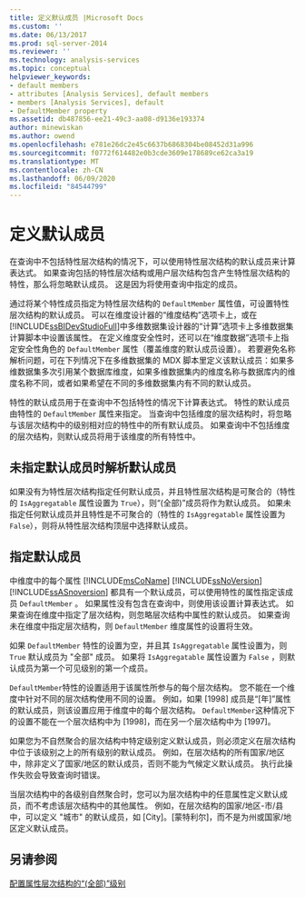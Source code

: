 ```yaml
---
title: 定义默认成员 |Microsoft Docs
ms.custom: ''
ms.date: 06/13/2017
ms.prod: sql-server-2014
ms.reviewer: ''
ms.technology: analysis-services
ms.topic: conceptual
helpviewer_keywords:
- default members
- attributes [Analysis Services], default members
- members [Analysis Services], default
- DefaultMember property
ms.assetid: db487856-ee21-49c3-aa08-d9136e193374
author: minewiskan
ms.author: owend
ms.openlocfilehash: e781e26dc2e45c6637b6868304be08452d31a996
ms.sourcegitcommit: f0772f614482e0b3cde3609e178689ce62ca3a19
ms.translationtype: MT
ms.contentlocale: zh-CN
ms.lasthandoff: 06/09/2020
ms.locfileid: "84544799"
---
```

# <a name="define-a-default-member"></a>定义默认成员
  在查询中不包括特性层次结构的情况下，可以使用特性层次结构的默认成员来计算表达式。 如果查询包括的特性层次结构或用户层次结构包含产生特性层次结构的特性，那么将忽略默认成员。 这是因为将使用查询中指定的成员。  
  
 通过将某个特性成员指定为特性层次结构的 `DefaultMember` 属性值，可设置特性层次结构的默认成员。 可以在维度设计器的“维度结构”选项卡上，或在 [!INCLUDE[ssBIDevStudioFull](../../includes/ssbidevstudiofull-md.md)]中多维数据集设计器的“计算”选项卡上多维数据集计算脚本中设置该属性。 在定义维度安全性时，还可以在“维度数据”选项卡上指定安全性角色的 `DefaultMember` 属性（覆盖维度的默认成员设置）。 若要避免名称解析问题，可在下列情况下在多维数据集的 MDX 脚本里定义该默认成员：如果多维数据集多次引用某个数据库维度，如果多维数据集内的维度名称与数据库内的维度名称不同，或者如果希望在不同的多维数据集内有不同的默认成员。  
  
 特性的默认成员用于在查询中不包括特性的情况下计算表达式。 特性的默认成员由特性的 `DefaultMember` 属性来指定。 当查询中包括维度的层次结构时，将忽略与该层次结构中的级别相对应的特性中的所有默认成员。 如果查询中不包括维度的层次结构，则默认成员将用于该维度的所有特性中。  
  
## <a name="resolving-the-default-member-when-no-default-member-is-specified"></a>未指定默认成员时解析默认成员  
 如果没有为特性层次结构指定任何默认成员，并且特性层次结构是可聚合的（特性的 `IsAggregatable` 属性设置为 `True`），则“(全部)”成员将作为默认成员。 如果未指定任何默认成员并且特性是不可聚合的（特性的 `IsAggregatable` 属性设置为 `False`），则将从特性层次结构顶层中选择默认成员。  
  
## <a name="specifying-the-default-member"></a>指定默认成员  
 中维度中的每个属性 [!INCLUDE[msCoName](../../includes/msconame-md.md)] [!INCLUDE[ssNoVersion](../../includes/ssnoversion-md.md)] [!INCLUDE[ssASnoversion](../../includes/ssasnoversion-md.md)] 都具有一个默认成员，可以使用特性的属性指定该成员 `DefaultMember` 。 如果属性没有包含在查询中，则使用该设置计算表达式。 如果查询在维度中指定了层次结构，则忽略层次结构中属性的默认成员。 如果查询未在维度中指定层次结构，则 `DefaultMember` 维度属性的设置将生效。  
  
 如果 `DefaultMember` 特性的设置为空，并且其 `IsAggregatable` 属性设置为，则 `True` 默认成员为 "全部" 成员。 如果将 `IsAggregatable` 属性设置为 `False` ，则默认成员为第一个可见级别的第一个成员。  
  
 `DefaultMember`特性的设置适用于该属性所参与的每个层次结构。 您不能在一个维度中针对不同的层次结构使用不同的设置。 例如，如果 [1998] 成员是“[年]”属性的默认成员，则该设置应用于维度中的每个层次结构。 `DefaultMember`这种情况下的设置不能在一个层次结构中为 [1998]，而在另一个层次结构中为 [1997]。  
  
 如果您为不自然聚合的层次结构中特定级别定义默认成员，则必须定义在层次结构中位于该级别之上的所有级别的默认成员。 例如，在层次结构的所有国家/地区中，除非定义了国家/地区的默认成员，否则不能为气候定义默认成员。 执行此操作失败会导致查询时错误。  
  
 当层次结构中的各级别自然聚合时，您可以为层次结构中的任意属性定义默认成员，而不考虑该层次结构中的其他属性。 例如，在层次结构的国家/地区-市/县中，可以定义 "城市" 的默认成员，如 [City]。[蒙特利尔]，而不是为州或国家/地区定义默认成员。  
  
## <a name="see-also"></a>另请参阅  
 [配置属性层次结构的“(全部)”级别](database-dimensions-configure-the-all-level-for-attribute-hierarchies.md)  
  
  
